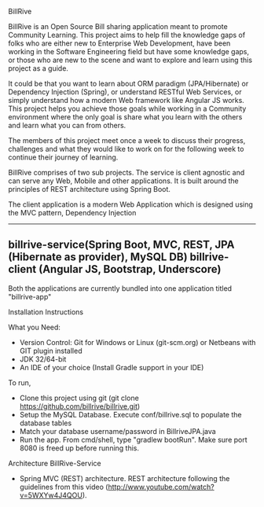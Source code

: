 BillRive

BillRive is an Open Source Bill sharing application meant to promote Community Learning.
This project aims to help fill the knowledge gaps of folks who are either new to Enterprise Web Development, have been working in the Software Engineering field but have some knowledge gaps, or those who are new to the scene and want to explore and learn using this project as a guide.

It could be that you want to learn about ORM paradigm (JPA/Hibernate) or Dependency Injection (Spring), or understand RESTful Web Services, or simply understand how a modern Web framework like Angular JS works.
This project helps you achieve those goals while working in a Community environment where the only goal is share what you learn with the others and learn what you can from others.

The members of this project meet once a week to discuss their  progress, challenges and what they would like to work on for the following week to continue their journey of learning.

BillRive comprises of two sub projects. 
The service is client agnostic and can serve any Web, Mobile and other applications. It is built around the principles of REST architecture using Spring Boot.

The client application is a modern Web Application which is designed using the MVC pattern, Dependency Injection 

-------------------
billrive-service(Spring Boot, MVC, REST, JPA (Hibernate as provider), MySQL DB)
billrive-client (Angular JS, Bootstrap, Underscore)
-------------------


Both the applications are currently bundled into one application titled "billrive-app"

Installation Instructions

What you Need:

-	Version Control: Git for Windows or Linux (git-scm.org) or Netbeans with GIT plugin installed
-	JDK 32/64-bit 
-   An IDE of your choice (Install Gradle support in your IDE)


To run,

- Clone this project using git (git clone https://github.com/billrive/billrive.git)
- Setup the MySQL Database. Execute conf/billrive.sql to populate the database tables
- Match your database username/password in BillriveJPA.java
- Run the app. From cmd/shell, type "gradlew bootRun". Make sure port 8080 is freed up before running this.



Architecture
BillRive-Service
-	Spring MVC (REST) architecture. REST architecture following the guidelines from this video (http://www.youtube.com/watch?v=5WXYw4J4QOU).

